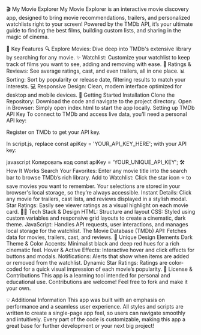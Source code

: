 🎬 My Movie Explorer
My Movie Explorer is an interactive movie discovery app, designed to bring movie recommendations, trailers, and personalized watchlists right to your screen! Powered by the TMDb API, it’s your ultimate guide to finding the best films, building custom lists, and sharing in the magic of cinema.

📜 Key Features
🔍 Explore Movies: Dive deep into TMDb's extensive library by searching for any movie.
✨ Watchlist: Customize your watchlist to keep track of films you want to see, adding and removing with ease.
🌟 Ratings & Reviews: See average ratings, cast, and even trailers, all in one place.
📊 Sorting: Sort by popularity or release date, filtering results to match your interests.
💻 Responsive Design: Clean, modern interface optimized for desktop and mobile devices.
🚀 Getting Started
Installation
Clone the Repository: Download the code and navigate to the project directory.
Open in Browser: Simply open index.html to start the app locally.
Setting up TMDb API Key
To connect to TMDb and access live data, you’ll need a personal API key:

Register on TMDb to get your API key.

In script.js, replace const apiKey = 'YOUR_API_KEY_HERE'; with your API key:

javascript
Копировать код
const apiKey = 'YOUR_UNIQUE_API_KEY';
🛠️ How It Works
Search Your Favorites: Enter any movie title into the search bar to browse TMDb’s rich library.
Add to Watchlist: Click the star icon ⭐ to save movies you want to remember. Your selections are stored in your browser's local storage, so they’re always accessible.
Instant Details: Click any movie for trailers, cast lists, and reviews displayed in a stylish modal.
Star Ratings: Easily see viewer ratings as a visual highlight on each movie card.
🧑‍💻 Tech Stack & Design
HTML: Structure and layout
CSS: Styled using custom variables and responsive grid layouts to create a cinematic, dark theme.
JavaScript: Handles API requests, user interactions, and manages local storage for the watchlist.
The Movie Database (TMDb) API: Fetches data for movies, trailers, cast, and reviews.
🎨 Unique Design Elements
Dark Theme & Color Accents: Minimalist black and deep red hues for a rich cinematic feel.
Hover & Active Effects: Interactive hover and click effects for buttons and modals.
Notifications: Alerts that show when items are added or removed from the watchlist.
Dynamic Star Ratings: Ratings are color-coded for a quick visual impression of each movie’s popularity.
📑 License & Contributions
This app is a learning tool intended for personal and educational use. Contributions are welcome! Feel free to fork and make it your own.

💡 Additional Information
This app was built with an emphasis on performance and a seamless user experience. All styles and scripts are written to create a single-page app feel, so users can navigate smoothly and intuitively. Every part of the code is customizable, making this app a great base for further development or your next big project!